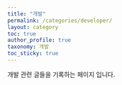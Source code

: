 ```yaml
---
title: "개발"
permalink: /categories/developer/
layout: category
toc: true
author_profile: true
taxonomy: 개발
toc_sticky: true 
---
```

개발 관련 글들을 기록하는 페이지 입니다. 

